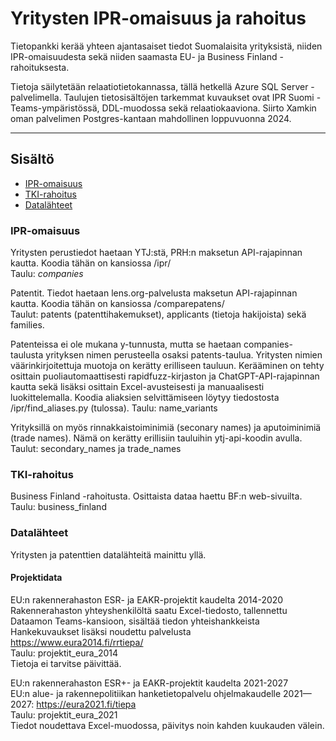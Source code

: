 # Yritysten IPR-omaisuus ja rahoitus

Tietopankki kerää yhteen ajantasaiset tiedot Suomalaisita yrityksistä, niiden IPR-omaisuudesta sekä niiden saamasta EU- ja Business Finland -rahoituksesta.

Tietoja säilytetään relaatiotietokannassa, tällä hetkellä Azure SQL Server -palvelimella. Taulujen tietosisältöjen tarkemmat kuvaukset ovat IPR Suomi -Teams-ympäristössä, DDL-muodossa sekä relaatiokaaviona. Siirto Xamkin oman palvelimen Postgres-kantaan mahdollinen loppuvuonna 2024.

---

## Sisältö

- [IPR-omaisuus](#ipr-omaisuus)
- [TKI-rahoitus](#rahoitus)
- [Datalähteet](#datalähteet)

### IPR-omaisuus

Yritysten perustiedot haetaan YTJ:stä, PRH:n maksetun API-rajapinnan kautta. Koodia tähän on kansiossa /ipr/<br>
Taulu: *companies*<br>

Patentit. Tiedot haetaan lens.org-palvelusta maksetun API-rajapinnan kautta. Koodia tähän on kansiossa /comparepatens/<br>
Taulut: patents (patenttihakemukset), applicants (tietoja hakijoista) sekä families.<br>

Patenteissa ei ole mukana y-tunnusta, mutta se haetaan companies-taulusta yrityksen nimen perusteella osaksi patents-taulua. Yritysten nimien väärinkirjoitettuja muotoja on kerätty erilliseen tauluun. Kerääminen on tehty osittain puoliautomaattisesti rapidfuzz-kirjaston ja ChatGPT-API-rajapinnan kautta sekä lisäksi osittain Excel-avusteisesti ja manuaalisesti luokittelemalla. Koodia aliaksien selvittämiseen löytyy tiedostosta /ipr/find_aliases.py (tulossa).
Taulu: name_variants

Yrityksillä on myös rinnakkaistoiminimiä (seconary names) ja aputoiminimiä (trade names). Nämä on kerätty erillisiin tauluihin ytj-api-koodin avulla.
Taulut:  secondary_names ja trade_names

### TKI-rahoitus

Business Finland -rahoitusta. Osittaista dataa haettu BF:n web-sivuilta.<br>
Taulu: business_finland

### Datalähteet

Yritysten ja patenttien datalähteitä mainittu yllä.

#### Projektidata

EU:n rakennerahaston ESR- ja EAKR-projektit kaudelta 2014-2020<br>
Rakennerahaston yhteyshenkilöltä saatu Excel-tiedosto, tallennettu Dataamon Teams-kansioon, sisältää tiedon yhteishankkeista<br>
Hankekuvaukset lisäksi noudettu palvelusta https://www.eura2014.fi/rrtiepa/<br>
Taulu: projektit_eura_2014<br>
Tietoja ei tarvitse päivittää.

EU:n rakennerahaston ESR+- ja EAKR-projektit kaudelta 2021-2027<br>
EU:n alue- ja rakennepolitiikan hanketietopalvelu ohjelmakaudelle 2021—2027: https://eura2021.fi/tiepa<br>
Taulu: projektit_eura_2021<br>
Tiedot noudettava Excel-muodossa, päivitys noin kahden kuukauden välein.
